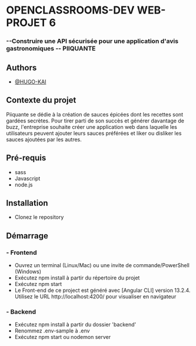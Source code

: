 
# OPENCLASSROOMS-DEV WEB-PROJET 6

<h3>--Construire une API sécurisée pour une application d'avis gastronomiques -- PIIQUANTE</h3>


## Authors

- [@HUGO-KAI](https://github.com/HUGO-KAI)


## Contexte du projet
Piiquante se dédie à la création de sauces épicées dont les recettes sont gardées
secrètes. Pour tirer parti de son succès et générer davantage de buzz, l'entreprise
souhaite créer une application web dans laquelle les utilisateurs peuvent ajouter
leurs sauces préférées et liker ou disliker les sauces ajoutées par les autres.

## Pré-requis
- sass</br>
- Javascript</br>
- node.js

## Installation
- Clonez le repository

## Démarrage
<h3> - Frontend </h3>
<ul>
  <li>Ouvrez un terminal (Linux/Mac) ou une invite de commande/PowerShell
(Windows)</br></li>
<li>Exécutez npm install à partir du répertoire du projet</br></li>
<li>Exécutez npm start</li>
<li>Le Front-end de ce project est généré avec [Angular CLI] version 13.2.4.</br> Utilisez le URL http://localhost:4200/ pour visualiser en navigateur</li>
</ul>
<h3> - Backend </h3>
<ul>
<li>Exécutez npm install à partir du dossier 'backend'</br></li>
<li>Renommez .env-sample à .env</br></li>
<li>Exécutez npm start ou nodemon server</li>
</ul>
